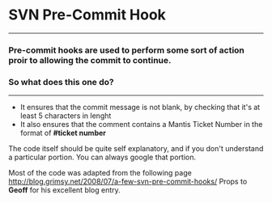 # SVN Pre-Commit Hook

-------
### Pre-commit hooks are used to perform some sort of action proir to allowing the commit to continue. 

### So what does this one do? 

------

- It ensures that the commit message is not blank, by checking that it's at least 5 characters in lenght
- It also ensures that the comment contains a Mantis Ticket Number in the format of **#ticket number**


The code itself should be quite self explanatory, and if you don't understand a particular portion. You can always google that portion. 

Most of the code was adapted from the following page http://blog.grimsy.net/2008/07/a-few-svn-pre-commit-hooks/ Props to **Geoff** for his excellent blog entry. 

